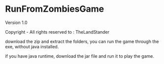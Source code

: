 # RunFromZombiesGame

Version 1.0


Copyright - All rights reserved to : TheLandStander


download the zip and extract the folders, you can run the game through the exe, without java installed.

if you have java runtime, download the jar file and run it to play the game.


